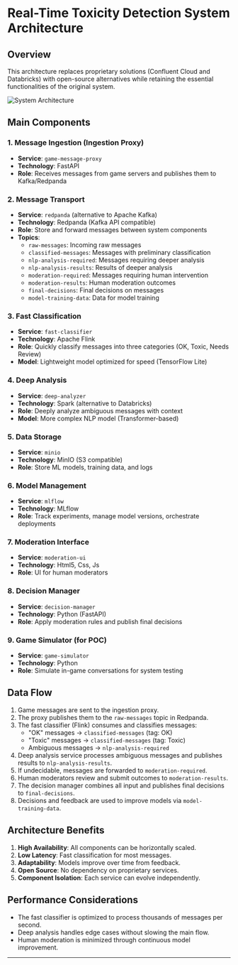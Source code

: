 # Real-Time Toxicity Detection System Architecture

## Overview

This architecture replaces proprietary solutions (Confluent Cloud and Databricks) with open-source alternatives while retaining the essential functionalities of the original system.

![System Architecture](./docs/images/architecture.png)

## Main Components

### 1. Message Ingestion (Ingestion Proxy)
- **Service**: `game-message-proxy`
- **Technology**: FastAPI
- **Role**: Receives messages from game servers and publishes them to Kafka/Redpanda

### 2. Message Transport
- **Service**: `redpanda` (alternative to Apache Kafka)
- **Technology**: Redpanda (Kafka API compatible)
- **Role**: Store and forward messages between system components
- **Topics**:
  - `raw-messages`: Incoming raw messages
  - `classified-messages`: Messages with preliminary classification
  - `nlp-analysis-required`: Messages requiring deeper analysis
  - `nlp-analysis-results`: Results of deeper analysis
  - `moderation-required`: Messages requiring human intervention
  - `moderation-results`: Human moderation outcomes
  - `final-decisions`: Final decisions on messages
  - `model-training-data`: Data for model training

### 3. Fast Classification
- **Service**: `fast-classifier`
- **Technology**: Apache Flink
- **Role**: Quickly classify messages into three categories (OK, Toxic, Needs Review)
- **Model**: Lightweight model optimized for speed (TensorFlow Lite)

### 4. Deep Analysis
- **Service**: `deep-analyzer`
- **Technology**: Spark (alternative to Databricks)
- **Role**: Deeply analyze ambiguous messages with context
- **Model**: More complex NLP model (Transformer-based)

### 5. Data Storage
- **Service**: `minio`
- **Technology**: MinIO (S3 compatible)
- **Role**: Store ML models, training data, and logs

### 6. Model Management
- **Service**: `mlflow`
- **Technology**: MLflow
- **Role**: Track experiments, manage model versions, orchestrate deployments

### 7. Moderation Interface
- **Service**: `moderation-ui`
- **Technology**: Html5, Css, Js
- **Role**: UI for human moderators

### 8. Decision Manager
- **Service**: `decision-manager`
- **Technology**: Python (FastAPI)
- **Role**: Apply moderation rules and publish final decisions

### 9. Game Simulator (for POC)
- **Service**: `game-simulator`
- **Technology**: Python
- **Role**: Simulate in-game conversations for system testing

## Data Flow

1. Game messages are sent to the ingestion proxy.
2. The proxy publishes them to the `raw-messages` topic in Redpanda.
3. The fast classifier (Flink) consumes and classifies messages:
   - "OK" messages → `classified-messages` (tag: OK)
   - "Toxic" messages → `classified-messages` (tag: Toxic)
   - Ambiguous messages → `nlp-analysis-required`
4. Deep analysis service processes ambiguous messages and publishes results to `nlp-analysis-results`.
5. If undecidable, messages are forwarded to `moderation-required`.
6. Human moderators review and submit outcomes to `moderation-results`.
7. The decision manager combines all input and publishes final decisions to `final-decisions`.
8. Decisions and feedback are used to improve models via `model-training-data`.

## Architecture Benefits

1. **High Availability**: All components can be horizontally scaled.
2. **Low Latency**: Fast classification for most messages.
3. **Adaptability**: Models improve over time from feedback.
4. **Open Source**: No dependency on proprietary services.
5. **Component Isolation**: Each service can evolve independently.

## Performance Considerations

- The fast classifier is optimized to process thousands of messages per second.
- Deep analysis handles edge cases without slowing the main flow.
- Human moderation is minimized through continuous model improvement.

---

